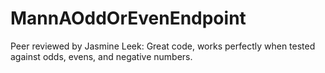 # MannAOddOrEvenEndpoint

Peer reviewed by Jasmine Leek: Great code, works perfectly when tested against odds, evens, and negative numbers.
